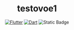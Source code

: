 <h1 align="center">testovoe1</h1>

<div align="center">

[![Flutter](https://img.shields.io/badge/flutter-44D0FA?logo=flutter&style=for-the-badge&logoColor=white)](https://flutter.dev/)
[![Dart](https://img.shields.io/badge/Dart-30B7F3?logo=dart&style=for-the-badge&logoColor=white)](https://dart.dev/)
![Static Badge](https://img.shields.io/badge/Platform-Android%20%7C%20IOS%20%7C%20Web-green)

</div>
